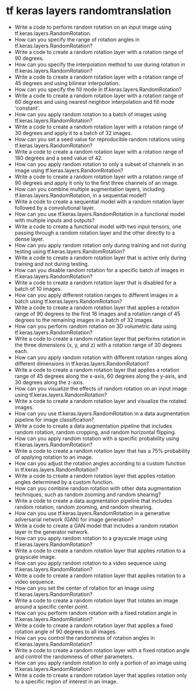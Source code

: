 # tf keras layers randomtranslation

- Write a code to perform random rotation on an input image using tf.keras.layers.RandomRotation.
- How can you specify the range of rotation angles in tf.keras.layers.RandomRotation?
- Write a code to create a random rotation layer with a rotation range of 90 degrees.
- How can you specify the interpolation method to use during rotation in tf.keras.layers.RandomRotation?
- Write a code to create a random rotation layer with a rotation range of 45 degrees and using bilinear interpolation.
- How can you specify the fill mode in tf.keras.layers.RandomRotation?
- Write a code to create a random rotation layer with a rotation range of 60 degrees and using nearest neighbor interpolation and fill mode 'constant'.
- How can you apply random rotation to a batch of images using tf.keras.layers.RandomRotation?
- Write a code to create a random rotation layer with a rotation range of 30 degrees and apply it to a batch of 32 images.
- How can you set a seed value for reproducible random rotations using tf.keras.layers.RandomRotation?
- Write a code to create a random rotation layer with a rotation range of 180 degrees and a seed value of 42.
- How can you apply random rotation to only a subset of channels in an image using tf.keras.layers.RandomRotation?
- Write a code to create a random rotation layer with a rotation range of 90 degrees and apply it only to the first three channels of an image.
- How can you combine multiple augmentation layers, including tf.keras.layers.RandomRotation, in a sequential model?
- Write a code to create a sequential model with a random rotation layer followed by a convolutional layer.
- How can you use tf.keras.layers.RandomRotation in a functional model with multiple inputs and outputs?
- Write a code to create a functional model with two input tensors, one passing through a random rotation layer and the other directly to a dense layer.
- How can you apply random rotation only during training and not during testing using tf.keras.layers.RandomRotation?
- Write a code to create a random rotation layer that is active only during training and not during testing.
- How can you disable random rotation for a specific batch of images in tf.keras.layers.RandomRotation?
- Write a code to create a random rotation layer that is disabled for a batch of 10 images.
- How can you apply different rotation ranges to different images in a batch using tf.keras.layers.RandomRotation?
- Write a code to create a random rotation layer that applies a rotation range of 90 degrees to the first 16 images and a rotation range of 45 degrees to the remaining images in a batch of 32 images.
- How can you perform random rotation on 3D volumetric data using tf.keras.layers.RandomRotation?
- Write a code to create a random rotation layer that performs rotation in the three dimensions (x, y, and z) with a rotation range of 30 degrees each.
- How can you apply random rotation with different rotation ranges along different dimensions in tf.keras.layers.RandomRotation?
- Write a code to create a random rotation layer that applies a rotation range of 45 degrees along the x-axis, 60 degrees along the y-axis, and 30 degrees along the z-axis.
- How can you visualize the effects of random rotation on an input image using tf.keras.layers.RandomRotation?
- Write a code to create a random rotation layer and visualize the rotated images.
- How can you use tf.keras.layers.RandomRotation in a data augmentation pipeline for image classification?
- Write a code to create a data augmentation pipeline that includes random rotation, random cropping, and random horizontal flipping.
- How can you apply random rotation with a specific probability using tf.keras.layers.RandomRotation?
- Write a code to create a random rotation layer that has a 75% probability of applying rotation to an image.
- How can you adjust the rotation angles according to a custom function in tf.keras.layers.RandomRotation?
- Write a code to create a random rotation layer that applies rotation angles determined by a custom function.
- How can you combine random rotation with other data augmentation techniques, such as random zooming and random shearing?
- Write a code to create a data augmentation pipeline that includes random rotation, random zooming, and random shearing.
- How can you use tf.keras.layers.RandomRotation in a generative adversarial network (GAN) for image generation?
- Write a code to create a GAN model that includes a random rotation layer in the generator network.
- How can you apply random rotation to a grayscale image using tf.keras.layers.RandomRotation?
- Write a code to create a random rotation layer that applies rotation to a grayscale image.
- How can you apply random rotation to a video sequence using tf.keras.layers.RandomRotation?
- Write a code to create a random rotation layer that applies rotation to a video sequence.
- How can you set the center of rotation for an image using tf.keras.layers.RandomRotation?
- Write a code to create a random rotation layer that rotates an image around a specific center point.
- How can you perform random rotation with a fixed rotation angle in tf.keras.layers.RandomRotation?
- Write a code to create a random rotation layer that applies a fixed rotation angle of 90 degrees to all images.
- How can you control the randomness of rotation angles in tf.keras.layers.RandomRotation?
- Write a code to create a random rotation layer with a fixed rotation angle and control the randomness of other parameters.
- How can you apply random rotation to only a portion of an image using tf.keras.layers.RandomRotation?
- Write a code to create a random rotation layer that applies rotation only to a specific region of interest in an image.